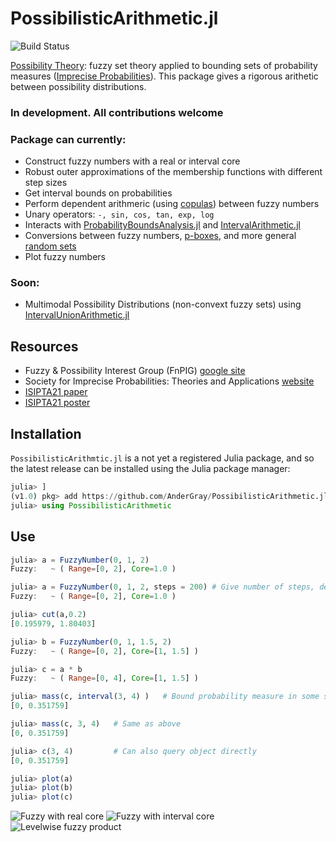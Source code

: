 # PossibilisticArithmetic.jl
![Build Status](https://github.com/Institute-for-Risk-and-Uncertainty/FuzzyArithmetic.jl/workflows/CI/badge.svg)

[Possibility Theory](https://en.wikipedia.org/wiki/Possibility_theory): fuzzy set theory applied to bounding sets of probability measures ([Imprecise Probabilities](https://en.wikipedia.org/wiki/Imprecise_probability)). This package gives a rigorous arithetic between possibility distributions.

### In development. All contributions welcome

### Package can currently:

* Construct fuzzy numbers with a real or interval core
* Robust outer approximations of the membership functions with different step sizes
* Get interval bounds on probabilities
* Perform dependent arithmeric (using [copulas](https://github.com/AnderGray/BivariateCopulas.jl)) between fuzzy numbers
* Unary operators: `-, sin, cos, tan, exp, log`
* Interacts with [ProbabilityBoundsAnalysis.jl](https://github.com/AnderGray/ProbabilityBoundsAnalysis.jl) and [IntervalArithmetic.jl](https://github.com/JuliaIntervals/IntervalArithmetic.jl)
* Conversions between fuzzy numbers, [p-boxes](https://en.wikipedia.org/wiki/Probability_box), and more general [random sets](https://en.wikipedia.org/wiki/Dempster–Shafer_theory)
* Plot fuzzy numbers

### Soon:
* Multimodal Possibility Distributions (non-convext fuzzy sets) using [IntervalUnionArithmetic.jl](https://github.com/AnderGray/IntervalUnionArithmetic.jl)

Resources
---

* Fuzzy & Possibility Interest Group (FnPIG) [google site](https://sites.google.com/site/fuzzypossrisk/)
* Society for Imprecise Probabilities: Theories and Applications [website](https://www.sipta.org)
* [ISIPTA21 paper](https://leo.ugr.es/isipta21/pmlr/gray21.pdf)
* [ISIPTA21 poster](https://www.researchgate.net/publication/353220811_Poster_Dependent_Possibilistic_Arithmetic_using_Copulas)


Installation
---

`PossibilisticArithmtic.jl` is a not yet a registered Julia package, and so the latest release can be installed using the Julia package manager:

```julia
julia> ]
(v1.0) pkg> add https://github.com/AnderGray/PossibilisticArithmetic.jl
julia> using PossibilisticArithmetic
```

Use
---

```julia
julia> a = FuzzyNumber(0, 1, 2)
Fuzzy: 	 ~ ( Range=[0, 2], Core=1.0 )

julia> a = FuzzyNumber(0, 1, 2, steps = 200) # Give number of steps, default = 200
Fuzzy: 	 ~ ( Range=[0, 2], Core=1.0 )

julia> cut(a,0.2)
[0.195979, 1.80403]

julia> b = FuzzyNumber(0, 1, 1.5, 2)
Fuzzy: 	 ~ ( Range=[0, 2], Core=[1, 1.5] )

julia> c = a * b
Fuzzy: 	 ~ ( Range=[0, 4], Core=[1, 1.5] )

julia> mass(c, interval(3, 4) )   # Bound probability measure in some set
[0, 0.351759]

julia> mass(c, 3, 4)   # Same as above
[0, 0.351759]

julia> c(3, 4)         # Can also query object directly
[0, 0.351759]

julia> plot(a)
julia> plot(b)
julia> plot(c)
```
![Fuzzy with real core](https://i.imgur.com/7ZYbTyR.png)
![Fuzzy with interval core](https://i.imgur.com/h8h3u7c.png)
![Levelwise fuzzy product](https://i.imgur.com/pq4djBT.png)
